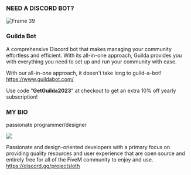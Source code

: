 ### NEED A DISCORD BOT?
![Frame 39](https://user-images.githubusercontent.com/91661118/219847886-70027718-7342-406c-a04e-855aee5b116e.png)
### Guilda Bot
A comprehensive Discord bot that makes managing your community effortless and efficient. With its all-in-one approach, Guilda provides you with everything you need to set up and run your community with ease.

With our all-in-one approach, it doesn't take long to guild-a-bot! https://www.guildabot.com/

Use code "**GetGuilda2023**" at checkout to get an extra 10% off yearly subscription!

### MY BIO

passionate programmer/designer

![](https://komarev.com/ghpvc/?username=loljoshie&label=VIEWS)

Passionate and design-oriented developers with a primary focus on providing quality resources and user experience that are open source and entirely free for all of the FiveM community to enjoy and use. https://discord.gg/projectsloth
